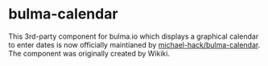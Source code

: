# bulma-calendar
This 3rd-party component for bulma.io which displays a graphical calendar to enter dates is now officially maintianed by [michael-hack/bulma-calendar](https://github.com/miachael-hack/bulma-calendar/).
The component was originally created by Wikiki.
